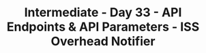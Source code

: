 <h1 align=center>Intermediate - Day 33 - API Endpoints & API Parameters - ISS Overhead Notifier</h1>